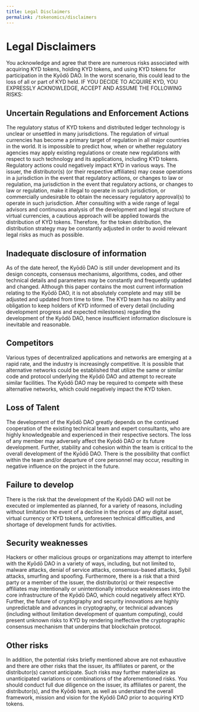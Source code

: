 ```yaml
---
title: Legal Disclaimers
permalink: /tokenomics/disclaimers
---
```


# Legal Disclaimers

You acknowledge and agree that there are numerous risks associated with acquiring KYD tokens, holding KYD tokens, and using KYD tokens for participation in the Kyōdō DAO. In the worst scenario, this could lead to the loss of all or part of KYD held. IF YOU DECIDE TO ACQUIRE KYD, YOU EXPRESSLY ACKNOWLEDGE, ACCEPT AND ASSUME THE FOLLOWING RISKS:

## Uncertain Regulations and Enforcement Actions
The regulatory status of KYD tokens and distributed ledger technology is unclear or unsettled in many jurisdictions. The regulation of virtual currencies has become a primary target of regulation in all major countries in the world. It is impossible to predict how, when or whether regulatory agencies may apply existing regulations or create new regulations with respect to such technology and its applications, including KYD tokens. Regulatory actions could negatively impact KYD in various ways. The issuer, the distributor(s) (or their respective affiliates) may cease operations in a jurisdiction in the event that regulatory actions, or changes to law or regulation, ma jurisdiction in the event that regulatory actions, or changes to law or regulation, make it illegal to operate in such jurisdiction, or commercially undesirable to obtain the necessary regulatory approval(s) to operate in such jurisdiction. After consulting with a wide range of legal advisors and continuous analysis of the development and legal structure of virtual currencies, a cautious approach will be applied towards the distribution of KYD tokens. Therefore, for the token distribution, the distribution strategy may be constantly adjusted in order to avoid relevant legal risks as much as possible.


## Inadequate disclosure of information
As of the date hereof, the Kyōdō DAO is still under development and its design concepts, consensus mechanisms, algorithms, codes, and other technical details and parameters may be constantly and frequently updated and changed. Although this paper contains the most current information relating to the Kyōdō DAO, it is not absolutely complete and may still be adjusted and updated from time to time. The KYD team has no ability and obligation to keep holders of KYD informed of every detail (including development progress and expected milestones) regarding the development of the Kyōdō DAO, hence insufficient information disclosure is inevitable and reasonable.

## Competitors
Various types of decentralized applications and networks are emerging at a rapid rate, and the industry is increasingly competitive. It is possible that alternative networks could be established that utilize the same or similar code and protocol underlying the Kyōdō DAO and attempt to recreate similar facilities. The Kyōdō DAO may be required to compete with these alternative networks, which could negatively impact the KYD token.

## Loss of Talent
The development of the Kyōdō DAO greatly depends on the continued cooperation of the existing technical team and expert consultants, who are highly knowledgeable and experienced in their respective sectors. The loss of any member may adversely affect the Kyōdō DAO or its future development. Further, stability and cohesion within the team is critical to the overall development of the Kyōdō DAO. There is the possibility that conflict within the team and/or departure of core personnel may occur, resulting in negative influence on the project in the future.

## Failure to develop
There is the risk that the development of the Kyōdō DAO will not be executed or implemented as planned, for a variety of reasons, including without limitation the event of a decline in the prices of any digital asset, virtual currency or KYD tokens, unforeseen technical difficulties, and shortage of development funds for activities.

## Security weaknesses
Hackers or other malicious groups or organizations may attempt to interfere with the Kyōdō DAO in a variety of ways, including, but not limited to, malware attacks, denial of service attacks, consensus-based attacks, Sybil attacks, smurfing and spoofing. Furthermore, there is a risk that a third party or a member of the issuer, the distributor(s) or their respective affiliates may intentionally or unintentionally introduce weaknesses into the core infrastructure of the Kyōdō DAO, which could negatively affect KYD. Further, the future of cryptography and security innovations are highly unpredictable and advances in cryptography, or technical advances (including without limitation development of quantum computing), could present unknown risks to KYD by rendering ineffective the cryptographic consensus mechanism that underpins that blockchain protocol.

## Other risks
In addition, the potential risks briefly mentioned above are not exhaustive and there are other risks that the issuer, its affiliates or parent, or the distributor(s) cannot anticipate. Such risks may further materialize as unanticipated variations or combinations of the aforementioned risks. You should conduct full due diligence on the issuer, its affiliates or parent, the distributor(s), and the Kyōdō team, as well as understand the overall framework, mission and vision for the Kyōdō DAO prior to acquiring KYD tokens.